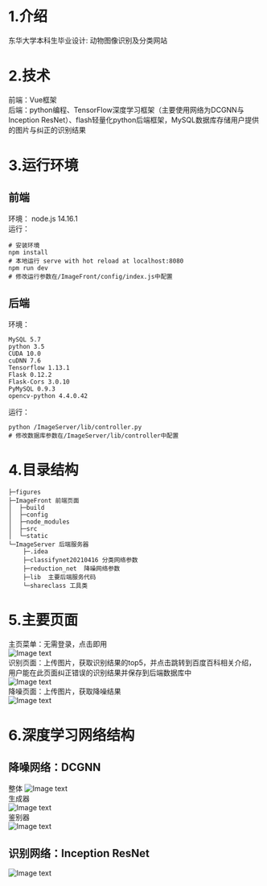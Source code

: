 # 1.介绍
东华大学本科生毕业设计: 动物图像识别及分类网站
# 2.技术
前端：Vue框架  
后端：python编程、TensorFlow深度学习框架（主要使用网络为DCGNN与Inception ResNet）、flash轻量化python后端框架，MySQL数据库存储用户提供的图片与纠正的识别结果
# 3.运行环境
## 前端  
环境：
node.js 14.16.1  
运行：
```
# 安装环境
npm install
# 本地运行 serve with hot reload at localhost:8080
npm run dev
# 修改运行参数在/ImageFront/config/index.js中配置
```
## 后端  
环境：  
```
MySQL 5.7
python 3.5  
CUDA 10.0  
cuDNN 7.6  
Tensorflow 1.13.1  
Flask 0.12.2
Flask-Cors 3.0.10
PyMySQL 0.9.3
opencv-python 4.4.0.42
```
运行：  
```
python /ImageServer/lib/controller.py
# 修改数据库参数在/ImageServer/lib/controller中配置
```
# 4.目录结构
```
├─figures
├─ImageFront 前端页面
│  ├─build
│  ├─config
│  ├─node_modules
│  ├─src
│  └─static
└─ImageServer 后端服务器
    ├─.idea
    ├─classifynet20210416 分类网络参数
    ├─reduction_net  降噪网络参数
    ├─lib  主要后端服务代码
    └─shareclass 工具类
```
# 5.主要页面
主页菜单：无需登录，点击即用  
![Image text](https://github.com/tpian/Image/blob/main/figures/homePage.png)  
识别页面：上传图片，获取识别结果的top5，并点击跳转到百度百科相关介绍，用户能在此页面纠正错误的识别结果并保存到后端数据库中  
![Image text](https://github.com/tpian/Image/blob/main/figures/Classification.png)  
降噪页面：上传图片，获取降噪结果  
![Image text](https://github.com/tpian/Image/blob/main/figures/NoiseRuduction.png)
# 6.深度学习网络结构
## 降噪网络：DCGNN  
整体
![Image text](https://github.com/tpian/Image/blob/main/figures/GAN.png)  
生成器  
![Image text](https://github.com/tpian/Image/blob/main/figures/encoder.png)  
鉴别器  
![Image text](https://github.com/tpian/Image/blob/main/figures/decoder.png)  
## 识别网络：Inception ResNet  
![Image text](https://github.com/tpian/Image/blob/main/figures/ReductionNet.png)
